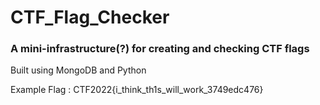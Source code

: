 # CTF_Flag_Checker

### A mini-infrastructure(?) for creating and checking CTF flags
Built using MongoDB and Python

Example Flag : CTF2022{i_think_th1s_will_work_3749edc476}
